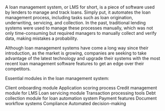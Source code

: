 A loan management system, or LMS for short, is a piece of software used by lenders to manage and track loans. Simply put, it automates the loan management process, including tasks such as loan origination, underwriting, servicing, and collection. In the past, traditional lending systems were used to manage these processes manually, which was not only time-consuming but required managers to manually collect and verify data, making mistakes a probability.

Although loan management systems have come a long way since their introduction, as the market is growing, companies are seeking to take advantage of the latest technology and upgrade their systems with the most recent loan management software features to get an edge over their competitors.

Essential modules in the loan management system:

Client onboarding module
Application scoring process
Credit management module for LMS
Loan servicing module
Transaction processing tools
Debt collection module for loan automation system
Payment features
Document workflow systems
Compliance
Automated decision-making
